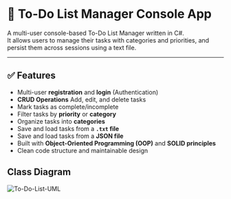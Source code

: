 # 📝 To-Do List Manager Console App

A multi-user console-based To-Do List Manager written in C#.  
It allows users to manage their tasks with categories and priorities, and persist them across sessions using a text file.

---

## ✅ Features

- Multi-user **registration** and **login** (Authentication)
- **CRUD Operations** Add, edit, and delete tasks
- Mark tasks as complete/incomplete
- Filter tasks by **priority** or **category**
- Organize tasks into **categories**
- Save and load tasks from a **`.txt` file**
- Save and load tasks from a **JSON file**
- Built with **Object-Oriented Programming (OOP)** and **SOLID principles**
- Clean code structure and maintainable design



## Class Diagram

![To-Do-List-UML](https://github.com/user-attachments/assets/e2fa5777-3c1e-453c-8a2e-4b7f774d52ac)




